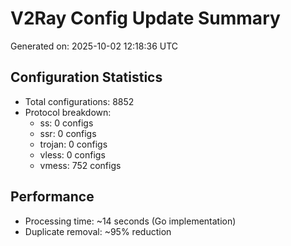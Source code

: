# V2Ray Config Update Summary
Generated on: 2025-10-02 12:18:36 UTC

## Configuration Statistics
- Total configurations: 8852
- Protocol breakdown:
  - ss: 0 configs
  - ssr: 0 configs
  - trojan: 0 configs
  - vless: 0 configs
  - vmess: 752 configs

## Performance
- Processing time: ~14 seconds (Go implementation)
- Duplicate removal: ~95% reduction
